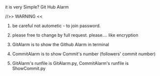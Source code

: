 it is very Simple? Git Hub Alarm

//>> WARNING <<
1. be careful not autometic - to join password.

2. please free to change by full request. please.... like encryption

3. GitAlarm is to show the Github Alarm in terminal 

4. CommitAlarm is to show Commit's number (followers\' commit number) 

5. GitAlarm\'s runfile is GitAlarm.py, CommitAlarm\'s runfile is ShowCommit.py
